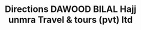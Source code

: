 ---
title: "Directions DAWOOD BILAL Hajj unmra Travel & tours (pvt) ltd"
url: /hydrabd/directions-dawood-bilal-hajj-unmra-travel-and-tours-pvt-ltd/
shop: travel agency
---